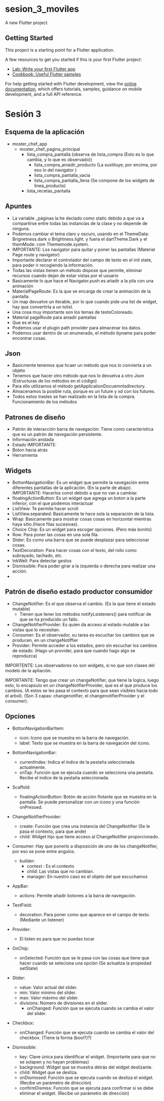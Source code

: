 # sesion_3_moviles

A new Flutter project.

## Getting Started

This project is a starting point for a Flutter application.

A few resources to get you started if this is your first Flutter project:

- [Lab: Write your first Flutter app](https://docs.flutter.dev/get-started/codelab)
- [Cookbook: Useful Flutter samples](https://docs.flutter.dev/cookbook)

For help getting started with Flutter development, view the
[online documentation](https://docs.flutter.dev/), which offers tutorials,
samples, guidance on mobile development, and a full API reference.

# Sesión 3

## Esquema de la aplicación

- moster_chef_app
  - moster_chef_pagina_principal
    - lista_compra_pantalla (observa de lista_compra (Esto es lo que cambia, y lo que es observado))
      - lista_compra_aniadir_producto  (La sustituye, por encima, por eso lo del navigator )
      - lista_compra_pantalla_vacia
      - lista_compra_pantalla_llena (Se compone de los widgets de linea_producto)
    - lista_recetas_pantalla

## Apuntes 
- La variable _páginas la he declado como static debido a que va a compartirse entre todas las instancias de la clase y no depende de ninguna.
- Podemos cambiar el tema claro y oscuro, usando en el ThemeData: Brignetness.dark o Brightness.light. y fuera el dartTheme.Dark y el themMode: com Thememode.system.
- IMPORTANTE: Los navigator para quitar y poner las pantallas (Material Page route y navigator)
- Importante declarar el controlador del campo de texto en el init state, para poder ir recogiendo la información.
- Todas las vistas tienen un método dispose que permite, eliminar recursos cuando dejan de estar vistas por el usuario
- Basicamente lo que hace el Navigator.push es añadir a la pila con una animación
- MaterialPageRoute: Es la que se encarga de crear la animación de la pantalla.
- Un map devuelve un iterable, por lo que cuando pide una list de widget, hay que convertirla a un tolist.
- Una cosa muy importante son los temas de testoColoreado.
- Material pageRoute para aniadir pantallas
- Que es el key
- Podemos usar el plugin path provider para almacenar los datos. 
- Podemos usar dentro de un enumerado, el método byname para poder encontrar cosas.

## Json
- Basicmente tenemos que hcaer un método que nos lo convierta a un objeto
- Tenemos que hacer otro método que nos lo devuelva a otro Json (Estructuras de los métodos en el código)
- Para ello utilizamos el método getApplicationDocuemntsdirectory.
- Almacenamos la posible ruta, porque es un future y xd con los futures.
- Todos estos trastes se han realizado en la lista de la compra. 
Funcionamiento de los métodos

## Patrones de diseño
- Patrón de interacción barra de navegación: Tiene como caracteristica que es un patrón de navegación persistente.
- Información anidada
- Estado IMPORTANTE: 
- Boton hacia atrás
- Herramienta
## Widgets
- BottonNavigationBar: Es un widget que permite la navegación entre diferentes pantallas de la aplicación. (En la parte de abajo). IMPORTANTE: Hacerlos const debido a que no van a cambiar.
- floatingActionButton: Es un widget que agrega un boton a la parte inferior, con el que podemos interactuar
- ListView: Te permite hacer scroll
- ListView.separated: Basicamente te hace sola la separación de la lista.
- Wrap: Basicamente para mostrar cosas cosas en horizontal mientras haya sitio.(Hace filas sucesivas).
- Choice Chip: Es un widget para escoger opciones. (Pero más bonito)
- Row: Para poner las cosas en una sola fila.
- Slider: Es como una barra que se puede desplazar para seleccionar cosas.
- TextDecoration: Para hacer cosas con el texto, del rollo como subrayado, tachado, etc.
- InkWell: Para detectar gestos
- Dismissible: Para poder girar a la izquierda o derecha para realizar una acción.
- 
## Patrón de diseño estado productor consumidor
- ChangeNotifier: Es el que observa el cambio. (Es la que tiene el estado mutable)
  - Tienen que tener los métodos notifyLsisteners() para notificar de que se ha producido un fallo.
- ChangeNotifierProvider: Es quien da acceso al estado mutable a las vistas que lo necesitan.
- Consumer: Es el observador, su tarea es escuchar los cambios que se producen, en un changeNotiffier
- Provider: Permite acceder a los estados, pero sin escuchar  los cambios de estado. (Hago un provider, para que cuando hago algo se reproduzca)

IMPORTENTE: Los observadores no son widgets, si no que son clases del modelo de la apliación.

IMPORTANTE: Tengo que crear un changeNotifier, que tiene la logica, luego esto, lo encapsulo en un changeNotifierProvider, que es el que produce los cambios. (A estos se les pasa el contexto para que sean visibles hacia todo el arbol). (Son 3 capas: changenotifier, el changenotifierProvider y el consumer).

## Opciones
- BottonNavigationBarItem:
  - icon: Icono que se muestra en la barra de navegación.
  - label: Texto que se muestra en la barra de navegación del icono.

- BottomNavigationBar: 
  - currentIndex: Indica el índice de la pestaña seleccionada actualmente.
  - onTap: Función que se ejecuta cuando se selecciona una pestaña. Recibe el índice de la pestaña seleccionada.

- Scaffold:
  - floatingActionButton: Botón de acción flotante que se muestra en la pantalla. Se puede personalizar con un icono y una función onPressed.

- ChangeNotifierProvider:
  - create: Función que crea una instancia del ChangeNotifier (Se le pasa el contexto, para que ande)
  - child: Widget hijo que tiene acceso al ChangeNotifier proporcionado.

- Consumer: Hay que ponerlo a disposición de uno de los changeNotifier, por eso se pone entre angulos.
  - builder:
    - context : Es el contexto
    - child: Las vistas que no cambian.
    - manager: En nuestro caso es el objeto del que escuchamos 

- AppBar:
  - actions: Permite añadir botones a la barra de navegación.

- TextField:
  - decoration: Para poner como que aparece en el campo de texto. (Mediante un listener)

- Provider:
  - El listen es para que no puedas tocar

- OnChip: 
  - onSelected: Función que se le pasa con las cosas que tiene que hacer cuando se seleciona una opción (Se actualiza la propiedad setState)

- Slider:
  - value: Valor actual del slider.
  - min: Valor mínimo del slider.
  - max: Valor máximo del slider.
  - divisions: Número de divisiones en el slider.
    - onChanged: Función que se ejecuta cuando se cambia el valor del slider.

- Checkbox:
  - onChanged: Función que se ejecuta cuando se cambia el valor del checkbox. (Tiene la forma (bool?)?)
- Dismissible:
  - key: Clave única para identificar el widget. (Importante para que no se solapen y no hayan problemas)
  - background: Widget que se muestra detrás del widget deslizante.
  - child: Widget que se desliza.
  - onDismissed: Función que se ejecuta cuando se desliza el widget. (Recibe un parámetro de dirección)
  - confirmDismiss: Función que se ejecuta para confirmar si se debe eliminar el widget. (Recibe un parámetro de dirección)